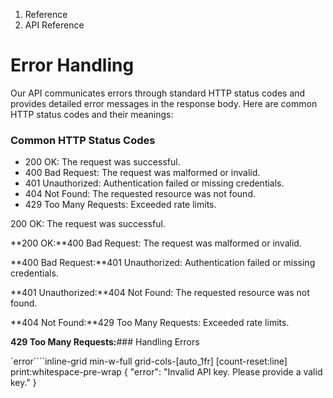 1. Reference
2. API Reference

# Error Handling

Our API communicates errors through standard HTTP status codes and provides detailed error messages in the response body. Here are common HTTP status codes and their meanings:

### Common HTTP Status Codes

- 200 OK: The request was successful.
- 400 Bad Request: The request was malformed or invalid.
- 401 Unauthorized: Authentication failed or missing credentials.
- 404 Not Found: The requested resource was not found.
- 429 Too Many Requests: Exceeded rate limits.

200 OK: The request was successful.

**200 OK:**400 Bad Request: The request was malformed or invalid.

**400 Bad Request:**401 Unauthorized: Authentication failed or missing credentials.

**401 Unauthorized:**404 Not Found: The requested resource was not found.

**404 Not Found:**429 Too Many Requests: Exceeded rate limits.

**429 Too Many Requests:**### Handling Errors

`error````inline-grid min-w-full grid-cols-[auto_1fr] [count-reset:line] print:whitespace-pre-wrap
{
  "error": "Invalid API key. Please provide a valid key."
}
```